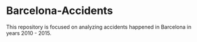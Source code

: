 # Barcelona-Accidents
This repository is focused on analyzing accidents happened in Barcelona in years 2010 - 2015.
